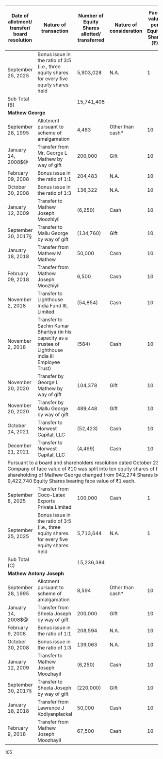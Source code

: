 <table><thead><tr><th>Date of allotment/ transfer/ board resolution</th><th>Nature of transaction</th><th>Number of Equity Shares allotted/ transferred</th><th>Nature of consideration</th><th>Face value per Equity Share (₹)</th><th>Issue price/ transfer price per Equity Share (₹)</th><th>Percentage of the pre- Offer Equity Share capital (%)</th><th>Percentage of the post- Offer Equity Share capital (%)</th></tr></thead><tbody><tr><td>September 25, 2025</td><td>Bonus issue in the ratio of 3:5 (i.e., three equity shares for every five equity shares held</td><td>5,903,028</td><td>N.A.</td><td>1</td><td>N.A.</td><td>6.17</td><td>[•]</td></tr><tr><td>Sub Total (B)</td><td></td><td>15,741,408</td><td></td><td></td><td></td><td>16.46</td><td>[•]</td></tr><tr><td colspan="8"><strong>Mathew George</strong></td></tr><tr><td>September 28, 1995</td><td>Allotment pursuant to scheme of amalgamation</td><td>4,483</td><td>Other than cash*</td><td>10</td><td>N.A.</td><td>0.05</td><td>[•]</td></tr><tr><td>January 14, 2008$@</td><td>Transfer from Mr. George L Mathew by way of gift</td><td>200,000</td><td>Gift</td><td>10</td><td>N.A.</td><td>2.09</td><td>[•]</td></tr><tr><td>February 09, 2008</td><td>Bonus issue in the ratio of 1:1</td><td>204,483</td><td>N.A.</td><td>10</td><td>N.A.</td><td>2.14</td><td>[•]</td></tr><tr><td>October 30, 2008</td><td>Bonus issue in the ratio of 1:3</td><td>136,322</td><td>N.A.</td><td>10</td><td>N.A.</td><td>1.43</td><td>[•]</td></tr><tr><td>January 12, 2009</td><td>Transfer to Mathew Joseph Moozhiyil</td><td>(6,250)</td><td>Cash</td><td>10</td><td>100.00</td><td>(0.07)</td><td>[•]</td></tr><tr><td>September 30, 2017§</td><td>Transfer to Mallu George by way of gift</td><td>(134,760)</td><td>Gift</td><td>10</td><td>N.A.</td><td>(1.41)</td><td>[•]</td></tr><tr><td>January 18, 2018</td><td>Transfer from Mathew M Mathew</td><td>50,000</td><td>Cash</td><td>10</td><td>314.30</td><td>0.52</td><td>[•]</td></tr><tr><td>February 09, 2018</td><td>Transfer from Mathew Joseph Moozhiyil</td><td>6,500</td><td>Cash</td><td>10</td><td>314.00</td><td>0.07</td><td>[•]</td></tr><tr><td>November 2, 2018</td><td>Transfer to Lighthouse India Fund III, Limited</td><td>(54,854)</td><td>Cash</td><td>10</td><td>1,267.27</td><td>(0.57)</td><td>[•]</td></tr><tr><td>November 2, 2018</td><td>Transfer to Sachin Kumar Bhartiya (in his capacity as a trustee of Lighthouse India III Employee Trust)</td><td>(584)</td><td>Cash</td><td>10</td><td>1,267.27</td><td>(0.01)</td><td>[•]</td></tr><tr><td>November 20, 2020</td><td>Transfer by George L Mathew by way of gift</td><td>104,378</td><td>Gift</td><td>10</td><td>N.A.</td><td>1.09</td><td>[•]</td></tr><tr><td>November 20, 2020</td><td>Transfer by Mallu George by way of gift</td><td>489,448</td><td>Gift</td><td>10</td><td>N.A.</td><td>5.12</td><td>[•]</td></tr><tr><td>October 14, 2021</td><td>Transfer to Norwest Capital, LLC</td><td>(52,423)</td><td>Cash</td><td>10</td><td>3,907.19</td><td>(0.55)</td><td>[•]</td></tr><tr><td>December 21, 2021</td><td>Transfer to Norwest Capital, LLC</td><td>(4,469)</td><td>Cash</td><td>10</td><td>3,907.19</td><td>(0.05)</td><td>[•]</td></tr><tr><td colspan="8">Pursuant to a board and shareholders resolution dated October 23, 2024, each equity share of our Company of face value of ₹10 was split into ten equity shares of face value of ₹1 each. Accordingly, the shareholding of Mathew George changed from 942,274 Shares bearing face value of ₹10 each to 9,422,740 Equity Shares bearing face value of ₹1 each.</td></tr><tr><td>September 8, 2025</td><td>Transfer from Coco-Latex Exports Private Limited</td><td>100,000</td><td>Cash</td><td>1</td><td>72</td><td>0.10</td><td>[•]</td></tr><tr><td>September 25, 2025</td><td>Bonus issue in the ratio of 3:5 (i.e., three equity shares for every five equity shares held</td><td>5,713,644</td><td>N.A.</td><td>1</td><td>N.A.</td><td>5.98</td><td>[•]</td></tr><tr><td>Sub Total (C)</td><td></td><td>15,236,384</td><td></td><td></td><td></td><td>15.94</td><td>[•]</td></tr><tr><td colspan="8"><strong>Mathew Antony Joseph</strong></td></tr><tr><td>September 28, 1995</td><td>Allotment pursuant to scheme of amalgamation</td><td>8,594</td><td>Other than cash*</td><td>10</td><td>N.A.</td><td>0.09</td><td>[•]</td></tr><tr><td>January 14, 2008$@</td><td>Transfer from Sheela Joseph by way of gift</td><td>200,000</td><td>Gift</td><td>10</td><td>N.A.</td><td>2.09</td><td>[•]</td></tr><tr><td>February 9, 2008</td><td>Bonus issue in the ratio of 1:1</td><td>208,594</td><td>N.A.</td><td>10</td><td>N.A.</td><td>2.18</td><td>[•]</td></tr><tr><td>October 30, 2008</td><td>Bonus issue in the ratio of 1:3</td><td>139,063</td><td>N.A.</td><td>10</td><td>N.A.</td><td>1.45</td><td>[•]</td></tr><tr><td>January 12, 2009</td><td>Transfer to Mathew Joseph Moozhayil</td><td>(6,250)</td><td>Cash</td><td>10</td><td>100.00</td><td>(0.07)</td><td>[•]</td></tr><tr><td>September 30, 2017§</td><td>Transfer to Sheela Joseph by way of gift</td><td>(220,000)</td><td>Gift</td><td>10</td><td>N.A.</td><td>(2.30)</td><td>[•]</td></tr><tr><td>January 18, 2018</td><td>Transfer from Lawrence J Kodiyanplackal</td><td>50,000</td><td>Cash</td><td>10</td><td>314.30</td><td>0.52</td><td>[•]</td></tr><tr><td>February 9, 2018</td><td>Transfer from Mathew Joseph Moozhayil</td><td>67,500</td><td>Cash</td><td>10</td><td>314.07</td><td>0.71</td><td>[•]</td></tr></tbody></table>

105